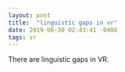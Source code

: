 ```yaml
--- 
layout: post 
title:  "linguistic gaps in vr" 
date: 2019-06-30 02:43:41 -0400 
tags: vr 
---
```


There are linguistic gaps in VR.